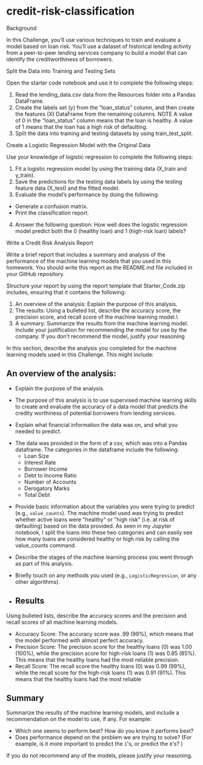 # credit-risk-classification

Background

In this Challenge, you’ll use various techniques to train and evaluate a model based on loan risk. You’ll use a dataset of historical lending activity from a peer-to-peer lending services company to build a model that can identify the creditworthiness of borrowers.

Split the Data into Training and Testing Sets

Open the starter code notebook and use it to complete the following steps:
1. Read the lending_data.csv data from the Resources folder into a Pandas DataFrame.
2. Create the labels set (y) from the “loan_status” column, and then create the features (X) DataFrame from the remaining columns.
    NOTE
   A value of 0 in the “loan_status” column means that the loan is healthy. A value of 1 means that the loan has a high risk of defaulting.
3. Split the data into training and testing datasets by using train_test_split.

Create a Logistic Regression Model with the Original Data

Use your knowledge of logistic regression to complete the following steps:
1. Fit a logistic regression model by using the training data (X_train and y_train).
2. Save the predictions for the testing data labels by using the testing feature data (X_test) and the fitted model.
3. Evaluate the model’s performance by doing the following:
 - Generate a confusion matrix.
 - Print the classification report.
4. Answer the following question: How well does the logistic regression model predict both the 0 (healthy loan) and 1 (high-risk loan) labels?

Write a Credit Risk Analysis Report

Write a brief report that includes a summary and analysis of the performance of the machine learning models that you used in this homework. You should write this report as the README.md file included in your GitHub repository.

Structure your report by using the report template that Starter_Code.zip includes, ensuring that it contains the following:
1. An overview of the analysis: Explain the purpose of this analysis.
2. The results: Using a bulleted list, describe the accuracy score, the precision score, and recall score of the machine learning model.\
3. A summary: Summarize the results from the machine learning model. Include your justification for recommending the model for use by the company. If you don’t recommend the model, justify your reasoning

In this section, describe the analysis you completed for the machine learning models used in this Challenge. This might include:

## An overview of the analysis:
* Explain the purpose of the analysis.

- The purpose of this analysis is to use supervised machine learning skills to create and evaluate the accuracy of a data model that predicts the credity worthiness of potential borrowers from lending services. 

* Explain what financial information the data was on, and what you needed to predict.
 - The data was provided in the form of a csv, which was into a Pandas dataframe. The categories in the dataframe include the following:
    - Loan Size
    - Interest Rate
    - Borrower Income
    - Debt to Income Ratio
    - Number of Accounts
    - Derogatory Marks
    - Total Debt


* Provide basic information about the variables you were trying to predict (e.g., `value_counts`).
The machine model used was trying to predict whether active loans were "healthy" or "high risk" (i.e. at risk of defaulting) based on the data provided. As seen in my Jupyter notebook, I split the loans into these two categories and can easily see how many loans are considered healthy or high risk by calling the value_counts command.
  
* Describe the stages of the machine learning process you went through as part of this analysis.
* Briefly touch on any methods you used (e.g., `LogisticRegression`, or any other algorithms).

* ## Results

Using bulleted lists, describe the accuracy scores and the precision and recall scores of all machine learning models.

- Accuracy Score: The accuracy score was .99 (99%), which means that the model performed with almost perfect accuracy.
- Precision Score: The precision score for the healthy loans (0) was 1.00 (100%), while the precision score for high-risk loans (1) was 0.85 (85%). This means that the healthy loans had the most reliable precision. 
- Recall Score: The recall score the healthy loans (0) was 0.99 (99%), while the recall score for the  high-risk loans (1) was 0.91 (91%). This means that the healthy loans had the most reliable 

## Summary

Summarize the results of the machine learning models, and include a recommendation on the model to use, if any. For example:

* Which one seems to perform best? How do you know it performs best?
* Does performance depend on the problem we are trying to solve? (For example, is it more important to predict the `1`'s, or predict the `0`'s? )

If you do not recommend any of the models, please justify your reasoning.


